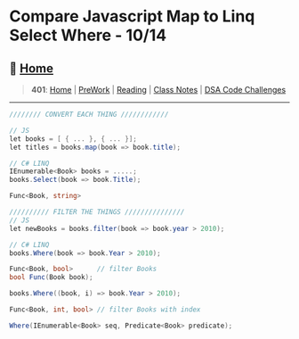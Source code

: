 # Compare Javascript Map to Linq Select Where - 10/14

## 🏡 [**Home**](https://mistidinzy.github.io/ReadingNotes/)

> **401**: [Home](https://mistidinzy.github.io/ReadingNotes/401home.html)
|
[PreWork](https://mistidinzy.github.io/ReadingNotes/401/preworkRM.html)
|
[Reading](https://mistidinzy.github.io/ReadingNotes/401/ReadingRM.html)
|
[Class Notes](https://mistidinzy.github.io/ReadingNotes/401/ClassRM.html)
|
[DSA Code Challenges](https://mistidinzy.github.io/data-structures-and-algorithms/)

_____

```C#
//////// CONVERT EACH THING ////////////

// JS
let books = [ { ... }, { ... }];
let titles = books.map(book => book.title);

// C# LINQ
IEnumerable<Book> books = .....;
books.Select(book => book.Title);

Func<Book, string>

////////// FILTER THE THINGS ///////////////
// JS
let newBooks = books.filter(book => book.year > 2010);

// C# LINQ
books.Where(book => book.Year > 2010);

Func<Book, bool>      // filter Books
bool Func(Book book);

books.Where((book, i) => book.Year > 2010);

Func<Book, int, bool> // filter Books with index

Where(IEnumerable<Book> seq, Predicate<Book> predicate);
```